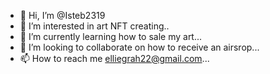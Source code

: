 - 👋 Hi, I’m @Isteb2319
- 👀 I’m interested in art NFT creating..
- 🌱 I’m currently learning how to sale my art...
- 💞️ I’m looking to collaborate on how to receive an airsrop...
- 📫 How to reach me elliegrah22@gmail.com...

<!---
Isteb2319/Isteb2319 is a ✨ special ✨ repository because its `README.md` (this file) appears on your GitHub profile.
You can click the Preview link to take a look at your changes.
--->
